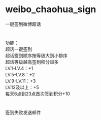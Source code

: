 # weibo_chaohua_sign
一键签到微博超话
#
功能：  
超话一键签到  
超话签到顺序按等级大到小排序  
超话等级越高签到积分越多  
LV.1-LV.4：+1  
LV.5-LV.8：+2  
LV.9-LV.11：+3  
LV.12及以上：+5  
每天6点到23点首次签到积分+10  
#
签到失败发送邮件
